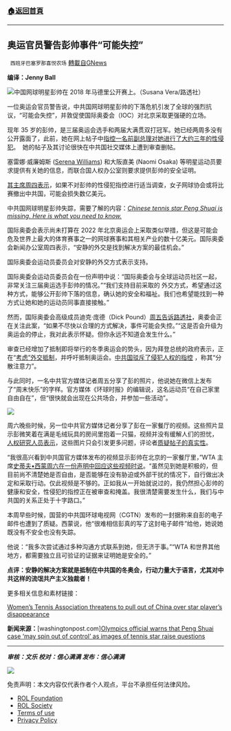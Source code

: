 ###  [:house:返回首頁](https://github.com/ourhimalayas/txt)
---


## 奥运官员警告彭帅事件“可能失控”
` 西班牙巴塞罗那喜悦农场` [轉載自GNews](https://gnews.org/zh-hans/1683022/)

**编译：Jenny Ball**

![](https://assets.gnews.org/wp-content/uploads/2021/11/tempsnip38.png)中国网球明星彭帅在 2018 年马德里公开赛上。（Susana Vera/路透社）

一位奥运会官员警告说，中共国网球明星彭帅的下落危机引发了全球的强烈抗议，“可能会失控”，并敦促使国际奥委会（IOC）对北京采取更强硬的立场。

现年 35 岁的彭帅，是三届奥运会选手和两届大满贯双打冠军。她已经两周多没有公开露面了，此前，她在网上帖子中[指控一名前副总理对她进行了大约三年的性侵犯](https://www.washingtonpost.com/world/asia_pacific/china-peng-shuai-zhang-gaoli-metoo/2021/11/03/79c0f308-3c4f-11ec-bd6f-da376f47304e_story.html?itid=lk_inline_manual_2&amp;itid=lk_inline_manual_4)。  她的帖子及其讨论很快在中共国社交媒体上遭到审查删帖。

塞雷娜·威廉姆斯 ([Serena Williams](https://twitter.com/serenawilliams/status/1461408866697105413?s=21)) 和大阪直美 (Naomi Osaka) 等明星运动员要求提供有关她的信息，而联合国人权办公室则要求提供彭帅的安全证明。

[其主席周四表示](https://www.washingtonpost.com/world/asia_pacific/china-wta-peng-tennis/2021/11/19/ff2c2b68-4904-11ec-beca-3cc7103bd814_story.html?itid=lk_inline_manual_7)，如果不对彭帅的性侵犯指控进行适当调查，女子网球协会或将比赛撤出中共国，可能会损失数亿美元。

中共国网球明星彭帅失踪，需要了解的内容：[*Chinese tennis star Peng Shuai is missing. Here is what you need to know.*](https://www.washingtonpost.com/sports/2021/11/19/peng-shuai-what-to-know/?itid=lk_interstitial_manual_8)

国际奥委会表示尚未打算在 2022 年北京奥运会上采取类似举措，但这是可能会危及世界上最大的体育赛事之一的网球赛事和其相关产业的数十亿美元。国际奥委会新闻办公室周四表示，“安静的外交是找到解决方案的最佳机会。”

国际奥委会运动员委员会对安静的外交方式表示支持。

国际奥委会运动员委员会在一份声明中说：“国际奥委会与全球运动员社区一起，非常关注三届奥运选手彭帅的情况。”“我们支持目前采取的 外交方式，希望通过这种方式，能够公开彭帅下落的信息，确认她的安全和福祉。我们也希望能找到一种方式让她和她的运动员同事直接接触。”

然而，国际奥委会高级成员迪克·庞德（Dick Pound）[周五告诉路透社](https://www.reuters.com/lifestyle/sports/peng-situation-may-force-ioc-take-hard-line-with-china-says-pound-2021-11-19/)，奥委会正在关注此案，“如果不尽快以合理的方式解决，事件可能会失控。”“这是否会升级为奥运会的停止，我对此表示怀疑。但你永远不知道会发生什么。”

审查已经增加了抵制即将举行的冬季奥运会的势头，因为拜登总统的政府表示，正在“[考虑”外交抵制](https://www.washingtonpost.com/politics/biden-says-us-considering-diplomatic-boycott-of-winter-olympics-in-china/2021/11/18/252ed4cc-48a2-11ec-b8d9-232f4afe4d9b_story.html?itid=lk_inline_manual_9&amp;itid=lk_inline_manual_18)，并呼吁抵制奥运会。[中共国驳斥了侵犯人权的指控](https://www.washingtonpost.com/sports/olympics/2021/11/19/china-olympics-diplomatic-boycott/?itid=lk_inline_manual_18) ，称其“分散注意力”。

与此同时，一名中共官方媒体记者周五分享了彭的照片，他说她在微信上发布了“周末快乐”的字样。官方媒体《环球时报》的编辑说，这名运动员“在自己家里自由自在”，但“很快就会出现在公共场合，并参加一些活动”。

![](https://assets.gnews.org/wp-content/uploads/2021/11/tempsnip39.png)

周六晚些时候，另一位中共官方媒体记者分享了彭在一家餐厅的视频。这些照片显示彭微笑着在满是毛绒玩具的房间里抱着一只猫，视频并没有缓解人们的担忧， [人权研究人员表示](https://twitter.com/williamnee/status/1461770430021181446)，这些图片只会引发更多问题，评论者[质疑帖子的真实性](https://twitter.com/ThisIsWenhao/status/1461742290406363153)。

“我很高兴看到中共国官方媒体发布的视频显示彭帅在北京的一家餐厅里，”WTA 主席[史蒂夫•西蒙周六在一份声明中回应这些视频时说](https://www.wtatennis.com/news/2361225/statement-by-steve-simon-wta-chairman-ceo-on-recent-video-posted-by-china-state-run-media-of-peng-shuai)。“虽然见到她是积极的，但目前尚不清楚她是否自由，是否能够在没有胁迫或外部干扰的情况下，自行做出决定和采取行动。仅此视频是不够的。正如我从一开始就说过的，我仍然担心彭帅的健康和安全，性侵犯的指控正在被审查和掩盖。我很清楚需要发生什么，我们与中共国的关系正处于十字路口。”

本周早些时候，国营的中共国环球电视网（CGTN）发布的一封据称来自彭的电子邮件也遭到了质疑。西蒙说，他“很难相信彭真的写了这封电子邮件”给他，她说她既没有不安全也没有失踪。

他说：“我多次尝试通过多种沟通方式联系到她，但无济于事。”“WTA 和世界其他地方，都需要独立且可验证的证据来证明她是安全的。”

**点评：安静的解决方案就是抵制在中共国的冬奥会，行动力量大于语言，尤其对中共这样的流氓共产主义独裁者！**

更多相关信息和素材链接：

[Women’s Tennis Association threatens to pull out of China over star player’s disappearance](https://www.washingtonpost.com/world/asia_pacific/china-wta-peng-tennis/2021/11/19/ff2c2b68-4904-11ec-beca-3cc7103bd814_story.html?itid=lk_inline_manual_30)

**新闻来源：**[washingtonpost.com][Olympics official warns that Peng Shuai case ‘may spin out of control’ as images of tennis star raise questions](https://www.washingtonpost.com/world/2021/11/20/peng-shaui-china-ioc-member-comments/?utm_campaign=wp_post_most&amp;utm_medium=email&amp;utm_source=newsletter&amp;wpisrc=nl_most&amp;carta-url=https%3A%2F%2Fs2.washingtonpost.com%2Fcar-ln-tr%2F35560c9%2F619926989d2fdab56b963138%2F5e2dde419bbc0f6326309bfd%2F15%2F70%2F619926989d2fdab56b963138)

* * *

***审核：文乐
校对：信心满满
发布：信心满满***

![](https://assets.gnews.org/wp-content/uploads/2021/11/GNEWS_CH.-1-3.jpeg)



 

免责声明：本文内容仅代表作者个人观点，平台不承担任何法律风险。

- [ROL Foundation](https://rolfoundation.org/)
- [ROL Society](https://rolsociety.org/)
- [Terms of use](https://gnews.org/terms-of-use-3/)
- [Privacy Policy](https://gnews.org/privacy-policy/)
